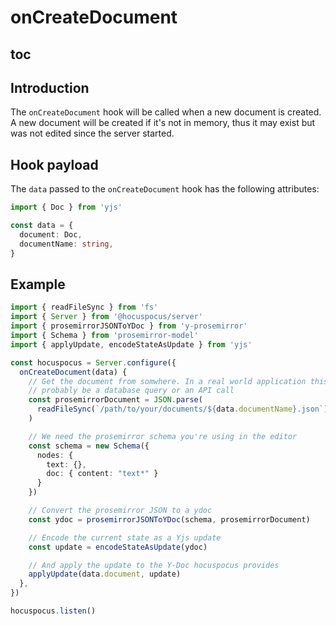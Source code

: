 # onCreateDocument

## toc

## Introduction

The `onCreateDocument` hook will be called when a new document is created. A new document will be created if it's not in memory, thus it may exist but was not edited since the server started.

## Hook payload

The `data` passed to the `onCreateDocument` hook has the following attributes:

```typescript
import { Doc } from 'yjs'

const data = {
  document: Doc,
  documentName: string,
}
```

## Example

```typescript
import { readFileSync } from 'fs'
import { Server } from '@hocuspocus/server'
import { prosemirrorJSONToYDoc } from 'y-prosemirror'
import { Schema } from 'prosemirror-model'
import { applyUpdate, encodeStateAsUpdate } from 'yjs'

const hocuspocus = Server.configure({
  onCreateDocument(data) {
    // Get the document from somwhere. In a real world application this would
    // probably be a database query or an API call
    const prosemirrorDocument = JSON.parse(
      readFileSync(`/path/to/your/documents/${data.documentName}.json`) || "{}"
    )

    // We need the prosemirror schema you're using in the editor
    const schema = new Schema({
      nodes: {
        text: {},
        doc: { content: "text*" }
      }
    })

    // Convert the prosemirror JSON to a ydoc
    const ydoc = prosemirrorJSONToYDoc(schema, prosemirrorDocument)

    // Encode the current state as a Yjs update
    const update = encodeStateAsUpdate(ydoc)

    // And apply the update to the Y-Doc hocuspocus provides
    applyUpdate(data.document, update)
  },
})

hocuspocus.listen()
```
